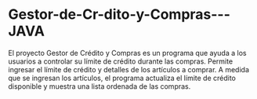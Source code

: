 # Gestor-de-Cr-dito-y-Compras---JAVA
El proyecto Gestor de Crédito y Compras es un programa que ayuda a los usuarios a controlar su límite de crédito durante las compras. Permite ingresar el límite de crédito y detalles de los artículos a comprar. A medida que se ingresan los artículos, el programa actualiza el límite de crédito disponible y muestra una lista ordenada de las compras.
